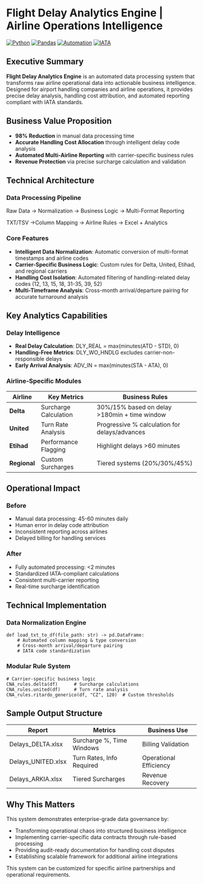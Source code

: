 # Flight Delay Analytics Engine | Airline Operations Intelligence

[![Python](https://img.shields.io/badge/Python-3.9+-3776AB?style=for-the-badge&logo=python&logoColor=white)](https://www.python.org/)
[![Pandas](https://img.shields.io/badge/Pandas-Data_Processing-150458?style=for-the-badge&logo=pandas&logoColor=white)](https://pandas.pydata.org/)
[![Automation](https://img.shields.io/badge/Excel-Report_Generation-217346?style=for-the-badge&logo=microsoftexcel&logoColor=white)](https://www.python.org/)
[![IATA](https://img.shields.io/badge/IATA_Standards-Compliant-blue?style=for-the-badge)]()

## Executive Summary

**Flight Delay Analytics Engine** is an automated data processing system that transforms raw airline operational data into actionable business intelligence. Designed for airport handling companies and airline operations, it provides precise delay analysis, handling cost attribution, and automated reporting compliant with IATA standards.

## Business Value Proposition

- **98% Reduction** in manual data processing time
- **Accurate Handling Cost Allocation** through intelligent delay code analysis  
- **Automated Multi-Airline Reporting** with carrier-specific business rules
- **Revenue Protection** via precise surcharge calculation and validation

## Technical Architecture

### Data Processing Pipeline
Raw Data     → Normalization     → Business Logic     → Multi-Format Reporting

TXT/TSV      →Column Mapping     → Airline Rules      →  Excel + Analytics

### Core Features
- **Intelligent Data Normalization**: Automatic conversion of multi-format timestamps and airline codes
- **Carrier-Specific Business Logic**: Custom rules for Delta, United, Etihad, and regional carriers
- **Handling Cost Isolation**: Automated filtering of handling-related delay codes (12, 13, 15, 18, 31-35, 39, 52)
- **Multi-Timeframe Analysis**: Cross-month arrival/departure pairing for accurate turnaround analysis

## Key Analytics Capabilities

### Delay Intelligence
- **Real Delay Calculation**: DLY_REAL = max(minutes(ATD - STD), 0)
- **Handling-Free Metrics**: DLY_WO_HNDLG excludes carrier-non-responsible delays
- **Early Arrival Analysis**: ADV_IN = max(minutes(STA - ATA), 0)

### Airline-Specific Modules

| Airline | Key Metrics | Business Rules |
|---------|-------------|----------------|
| **Delta** | Surcharge Calculation | 30%/15% based on delay >180min + time window |
| **United** | Turn Rate Analysis | Progressive % calculation for delays/advances |
| **Etihad** | Performance Flagging | Highlight delays >60 minutes |
| **Regional** | Custom Surcharges | Tiered systems (20%/30%/45%) |

## Operational Impact

### Before
- Manual data processing: 45-60 minutes daily
- Human error in delay code attribution
- Inconsistent reporting across airlines
- Delayed billing for handling services

### After  
- Fully automated processing: <2 minutes
- Standardized IATA-compliant calculations
- Consistent multi-carrier reporting
- Real-time surcharge identification

## Technical Implementation

### Data Normalization Engine
```
def load_txt_to_df(file_path: str) -> pd.DataFrame:
    # Automated column mapping & type conversion
    # Cross-month arrival/departure pairing
    # IATA code standardization
```

### Modular Rule System
```
# Carrier-specific business logic
CNA_rules.delta(df)      # Surcharge calculations
CNA_rules.united(df)     # Turn rate analysis  
CNA_rules.ritardo_generico(df, "CZ", 120)  # Custom thresholds
```

## Sample Output Structure

| Report | Metrics | Business Use |
|--------|---------|--------------|
| Delays_DELTA.xlsx | Surcharge %, Time Windows | Billing Validation |
| Delays_UNITED.xlsx | Turn Rates, Info Required | Operational Efficiency |
| Delays_ARKIA.xlsx | Tiered Surcharges | Revenue Recovery |

## Why This Matters

This system demonstrates enterprise-grade data governance by:
- Transforming operational chaos into structured business intelligence
- Implementing carrier-specific data contracts through rule-based processing
- Providing audit-ready documentation for handling cost disputes
- Establishing scalable framework for additional airline integrations

This system can be customized for specific airline partnerships and operational requirements.
